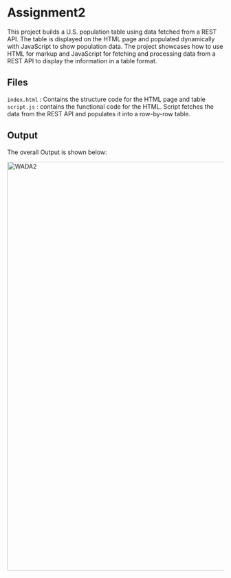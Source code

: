 # Assignment2
This project builds a U.S. population table using data fetched from a REST API. The table is displayed on the HTML page and populated dynamically with JavaScript to show population data.  The project showcases how to use HTML for markup and JavaScript for fetching and processing data from a REST API to display the information in a table format.
## Files
```index.html``` : Contains the structure code for the  HTML page and table
```script.js``` : contains the functional code for the HTML. Script fetches the data from the REST API and populates it into a row-by-row table.

## Output
The overall Output is shown below:

<img width="951" alt="WADA2" src="https://github.com/user-attachments/assets/2c8ca3e3-fcb8-481c-af67-1169c82566bc" />
